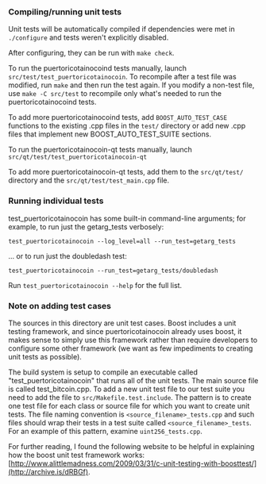 ### Compiling/running unit tests

Unit tests will be automatically compiled if dependencies were met in `./configure`
and tests weren't explicitly disabled.

After configuring, they can be run with `make check`.

To run the puertoricotainocoind tests manually, launch `src/test/test_puertoricotainocoin`. To recompile
after a test file was modified, run `make` and then run the test again. If you
modify a non-test file, use `make -C src/test` to recompile only what's needed
to run the puertoricotainocoind tests.

To add more puertoricotainocoind tests, add `BOOST_AUTO_TEST_CASE` functions to the existing
.cpp files in the `test/` directory or add new .cpp files that
implement new BOOST_AUTO_TEST_SUITE sections.

To run the puertoricotainocoin-qt tests manually, launch `src/qt/test/test_puertoricotainocoin-qt`

To add more puertoricotainocoin-qt tests, add them to the `src/qt/test/` directory and
the `src/qt/test/test_main.cpp` file.

### Running individual tests

test_puertoricotainocoin has some built-in command-line arguments; for
example, to run just the getarg_tests verbosely:

    test_puertoricotainocoin --log_level=all --run_test=getarg_tests

... or to run just the doubledash test:

    test_puertoricotainocoin --run_test=getarg_tests/doubledash

Run `test_puertoricotainocoin --help` for the full list.

### Note on adding test cases

The sources in this directory are unit test cases.  Boost includes a
unit testing framework, and since puertoricotainocoin already uses boost, it makes
sense to simply use this framework rather than require developers to
configure some other framework (we want as few impediments to creating
unit tests as possible).

The build system is setup to compile an executable called "test_puertoricotainocoin"
that runs all of the unit tests.  The main source file is called
test_bitcoin.cpp. To add a new unit test file to our test suite you need
to add the file to `src/Makefile.test.include`. The pattern is to create
one test file for each class or source file for which you want to create
unit tests.  The file naming convention is `<source_filename>_tests.cpp`
and such files should wrap their tests in a test suite
called `<source_filename>_tests`. For an example of this pattern,
examine `uint256_tests.cpp`.

For further reading, I found the following website to be helpful in
explaining how the boost unit test framework works:
[http://www.alittlemadness.com/2009/03/31/c-unit-testing-with-boosttest/](http://archive.is/dRBGf).
